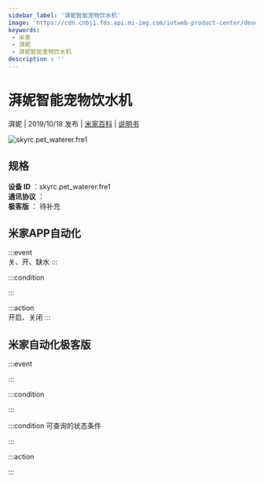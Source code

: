 ```yaml
---
sidebar_label: '湃妮智能宠物饮水机'
image: 'https://cdn.cnbj1.fds.api.mi-img.com/iotweb-product-center/developer_15698062238734wrD3pCB.png?GalaxyAccessKeyId=AKVGLQWBOVIRQ3XLEW&Expires=9223372036854775807&Signature=1CULLIj7siDY45D/Q9ESJqD0dxY='
keywords: 
 - 米家
 - 湃妮
 - 湃妮智能宠物饮水机
description : ''
---
```

# 湃妮智能宠物饮水机

湃妮 | 2019/10/18 发布 | [米家百科](https://home.mi.com/webapp/content/baike/product/index.html?model=skyrc.pet_waterer.fre1) | [说明书](https://home.mi.com/views/introduction.html?model=skyrc.pet_waterer.fre1&region=cn)

![skyrc.pet_waterer.fre1](https://cdn.cnbj1.fds.api.mi-img.com/iotweb-product-center/developer_15698062238734wrD3pCB.png?GalaxyAccessKeyId=AKVGLQWBOVIRQ3XLEW&Expires=9223372036854775807&Signature=1CULLIj7siDY45D/Q9ESJqD0dxY=)

## 规格  
> 
**设备 ID** ：skyrc.pet_waterer.fre1  
**通讯协议** ：  
**极客版**  ： 待补充 


## 米家APP自动化  

:::event  
关、开、缺水
:::

:::condition  

:::

:::action   
开启、关闭
:::

## 米家自动化极客版  

:::event  

:::

:::condition  

:::

:::condition 可查询的状态条件  

:::

:::action  

:::

        
